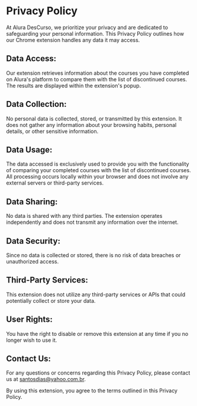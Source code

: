 # Privacy Policy

At Alura DesCurso, we prioritize your privacy and are dedicated to safeguarding your personal information. This Privacy Policy outlines how our Chrome extension handles any data it may access.

## Data Access:

Our extension retrieves information about the courses you have completed on Alura's platform to compare them with the list of discontinued courses. The results are displayed within the extension's popup.

## Data Collection:

No personal data is collected, stored, or transmitted by this extension. It does not gather any information about your browsing habits, personal details, or other sensitive information.

## Data Usage:

The data accessed is exclusively used to provide you with the functionality of comparing your completed courses with the list of discontinued courses. All processing occurs locally within your browser and does not involve any external servers or third-party services.

## Data Sharing:

No data is shared with any third parties. The extension operates independently and does not transmit any information over the internet.

## Data Security:

Since no data is collected or stored, there is no risk of data breaches or unauthorized access.

## Third-Party Services:

This extension does not utilize any third-party services or APIs that could potentially collect or store your data.

## User Rights:

You have the right to disable or remove this extension at any time if you no longer wish to use it.

## Contact Us:

For any questions or concerns regarding this Privacy Policy, please contact us at santosdias@yahoo.com.br.

By using this extension, you agree to the terms outlined in this Privacy Policy.
